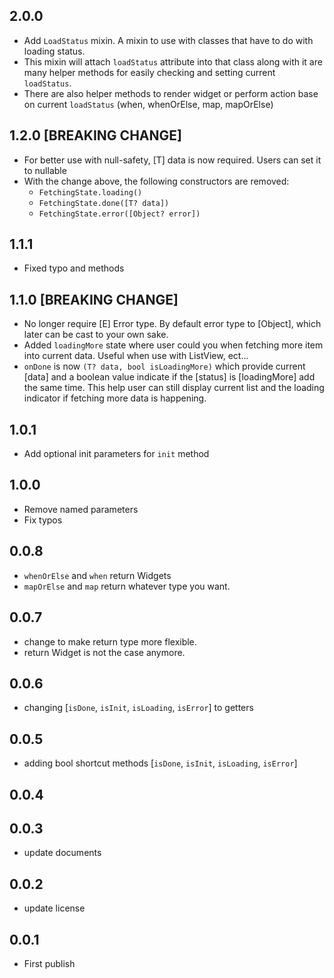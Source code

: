 ## 2.0.0

- Add `LoadStatus` mixin. A mixin to use with classes that have to do with loading status.
- This mixin will attach `loadStatus` attribute into that class along with it are many helper methods for easily checking and setting current `loadStatus`.
- There are also helper methods to render widget or perform action base on current `loadStatus` (when, whenOrElse, map, mapOrElse)

## 1.2.0 [BREAKING CHANGE]

- For better use with null-safety, [T] data is now required. Users can set it to nullable
- With the change above, the following constructors are removed:
  - `FetchingState.loading()`
  - `FetchingState.done([T? data])`
  - `FetchingState.error([Object? error])`

## 1.1.1

- Fixed typo and methods

## 1.1.0 [BREAKING CHANGE]

- No longer require [E] Error type. By default error type to [Object], which later can be cast to your own sake.
- Added `loadingMore` state where user could you when fetching more item into current data. Useful when use with ListView, ect...
- `onDone` is now `(T? data, bool isLoadingMore)` which provide current [data] and a boolean value indicate if the [status] is [loadingMore] add the same time. This help user can still display current list and the loading indicator if fetching more data is happening.

## 1.0.1

- Add optional init parameters for `init` method

## 1.0.0

- Remove named parameters
- Fix typos

## 0.0.8

- `whenOrElse` and `when` return Widgets
- `mapOrElse` and `map` return whatever type you want.

## 0.0.7

- change to make return type more flexible.
- return Widget is not the case anymore.

## 0.0.6

- changing [`isDone`, `isInit`, `isLoading`, `isError`] to getters

## 0.0.5

- adding bool shortcut methods [`isDone`, `isInit`, `isLoading`, `isError`]

## 0.0.4

## 0.0.3

- update documents

## 0.0.2

- update license

## 0.0.1

- First publish
